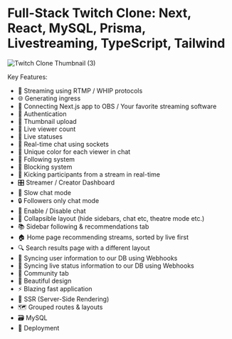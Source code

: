 # Full-Stack Twitch Clone: Next, React, MySQL, Prisma, Livestreaming, TypeScript, Tailwind

![Twitch Clone Thumbnail (3)](https://github.com/AntonioErdeljac/next14-twitch-clone/assets/23248726/6e0153f1-ab30-4924-9f06-13d2f46ff3b5)

Key Features:

- 📡 Streaming using RTMP / WHIP protocols
- 🌐 Generating ingress
- 🔗 Connecting Next.js app to OBS / Your favorite streaming software
- 🔐 Authentication
- 📸 Thumbnail upload
- 👀 Live viewer count
- 🚦 Live statuses
- 💬 Real-time chat using sockets
- 🎨 Unique color for each viewer in chat
- 👥 Following system
- 🚫 Blocking system
- 👢 Kicking participants from a stream in real-time
- 🎛️ Streamer / Creator Dashboard
- 🐢 Slow chat mode
- 🔒 Followers only chat mode
- 📴 Enable / Disable chat
- 🔽 Collapsible layout (hide sidebars, chat etc, theatre mode etc.)
- 📚 Sidebar following & recommendations tab
- 🏠 Home page recommending streams, sorted by live first
- 🔍 Search results page with a different layout
- 🔄 Syncing user information to our DB using Webhooks
- 📡 Syncing live status information to our DB using Webhooks
- 🤝 Community tab
- 🎨 Beautiful design
- ⚡ Blazing fast application
- 📄 SSR (Server-Side Rendering)
- 🗺️ Grouped routes & layouts
- 🗃️ MySQL
- 🚀 Deployment
